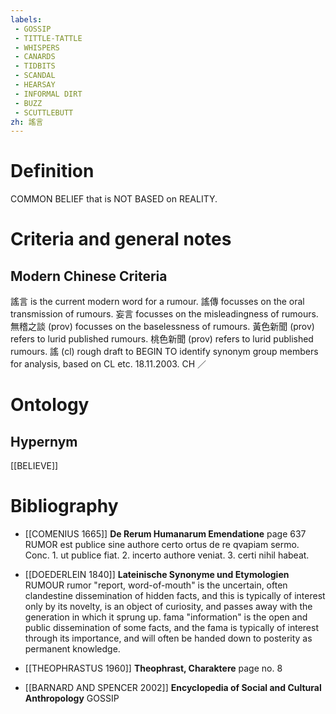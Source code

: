 ```yaml
---
labels: 
 - GOSSIP
 - TITTLE-TATTLE
 - WHISPERS
 - CANARDS
 - TIDBITS
 - SCANDAL
 - HEARSAY
 - INFORMAL DIRT
 - BUZZ
 - SCUTTLEBUTT
zh: 謠言
---
```


# Definition
COMMON BELIEF that is NOT BASED on REALITY.
# Criteria and general notes
## Modern Chinese Criteria
謠言 is the current modern word for a rumour.
謠傳 focusses on the oral transmission of rumours.
妄言 focusses on the misleadingness of rumours.
無稽之談 (prov) focusses on the baselessness of rumours.
黃色新聞 (prov) refers to lurid published rumours.
桃色新聞 (prov) refers to lurid published rumours.
謠 (cl)
rough draft to BEGIN TO identify synonym group members for analysis, based on CL etc. 18.11.2003. CH ／
# Ontology

## Hypernym
[[BELIEVE]]
# Bibliography
- [[COMENIUS 1665]]
**De Rerum Humanarum Emendatione** page 637
RUMOR est publice sine authore certo ortus de re qvapiam sermo. Conc. 1. ut publice fiat. 2. incerto authore veniat. 3. certi nihil habeat.
- [[DOEDERLEIN 1840]]
**Lateinische Synonyme und Etymologien** 
RUMOUR
rumor "report, word-of-mouth" is the uncertain, often clandestine dissemination of hidden facts, and this is typically of interest only by its novelty, is an object of curiosity, and passes away with the generation in which it sprung up.
fama "information" is the open and public dissemination of some facts, and the fama is typically of interest through its importance, and will often be handed down to posterity as permanent knowledge.
- [[THEOPHRASTUS 1960]]
**Theophrast, Charaktere** page no. 8

- [[BARNARD AND SPENCER 2002]]
**Encyclopedia of Social and Cultural Anthropology** 
GOSSIP